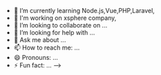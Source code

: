 


- 🌱 I’m currently learning Node.js,Vue,PHP,Laravel,
- 🌱 I'm working on xsphere company,
- 👯 I’m looking to collaborate on ...
- 🤔 I’m looking for help with ...
- 💬 Ask me about ...
- 📫 How to reach me: ...
- 😄 Pronouns: ...
- ⚡ Fun fact: ...
-->
